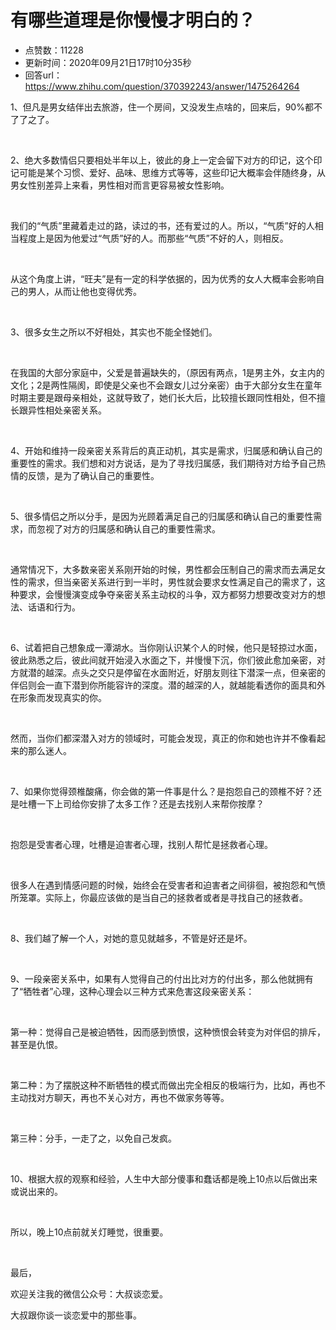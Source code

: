 # 有哪些道理是你慢慢才明白的？
- 点赞数：11228
- 更新时间：2020年09月21日17时10分35秒
- 回答url：https://www.zhihu.com/question/370392243/answer/1475264264
<body>
 <p data-pid="0XY3ZAmF">1、但凡是男女结伴出去旅游，住一个房间，又没发生点啥的，回来后，90%都不了了之了。</p>
 <p class="ztext-empty-paragraph"><br></p>
 <p data-pid="YvCszGDm">2、绝大多数情侣只要相处半年以上，彼此的身上一定会留下对方的印记，这个印记可能是某个习惯、爱好、品味、思维方式等等，这些印记大概率会伴随终身，从男女性别差异上来看，男性相对而言更容易被女性影响。</p>
 <p class="ztext-empty-paragraph"><br></p>
 <p data-pid="DF8tDAtn">我们的“气质”里藏着走过的路，读过的书，还有爱过的人。所以，“气质”好的人相当程度上是因为他爱过“气质”好的人。而那些“气质”不好的人，则相反。</p>
 <p class="ztext-empty-paragraph"><br></p>
 <p data-pid="JVAw8u9w">从这个角度上讲，“旺夫”是有一定的科学依据的，因为优秀的女人大概率会影响自己的男人，从而让他也变得优秀。</p>
 <p class="ztext-empty-paragraph"><br></p>
 <p data-pid="EhMMLjVM">3、很多女生之所以不好相处，其实也不能全怪她们。</p>
 <p class="ztext-empty-paragraph"><br></p>
 <p data-pid="0DbGR-20">在我国的大部分家庭中，父爱是普遍缺失的，（原因有两点，1是男主外，女主内的文化；2是两性隔阂，即使是父亲也不会跟女儿过分亲密）由于大部分女生在童年时期主要是跟母亲相处，这就导致了，她们长大后，比较擅长跟同性相处，但不擅长跟异性相处亲密关系。</p>
 <p class="ztext-empty-paragraph"><br></p>
 <p data-pid="mKpWgR2Q">4、开始和维持一段亲密关系背后的真正动机，其实是需求，归属感和确认自己的重要性的需求。我们想和对方说话，是为了寻找归属感，我们期待对方给予自己热情的反馈，是为了确认自己的重要性。</p>
 <p class="ztext-empty-paragraph"><br></p>
 <p data-pid="ig3ZDAYf">5、很多情侣之所以分手，是因为光顾着满足自己的归属感和确认自己的重要性需求，而忽视了对方的归属感和确认自己的重要性需求。</p>
 <p class="ztext-empty-paragraph"><br></p>
 <p data-pid="eVjCvv1q">通常情况下，大多数亲密关系刚开始的时候，男性都会压制自己的需求而去满足女性的需求，但当亲密关系进行到一半时，男性就会要求女性满足自己的需求了，这种要求，会慢慢演变成争夺亲密关系主动权的斗争，双方都努力想要改变对方的想法、话语和行为。</p>
 <p class="ztext-empty-paragraph"><br></p>
 <p data-pid="VZFErONO">6、试着把自己想象成一潭湖水。当你刚认识某个人的时候，他只是轻掠过水面，彼此熟悉之后，彼此间就开始浸入水面之下，并慢慢下沉，你们彼此愈加亲密，对方就潜的越深。点头之交只是停留在水面附近，好朋友则往下潜深一点，但亲密的伴侣则会一直下潜到你所能容许的深度。潜的越深的人，就越能看透你的面具和外在形象而发现真实的你。</p>
 <p class="ztext-empty-paragraph"><br></p>
 <p data-pid="-1W6KULc">然而，当你们都深潜入对方的领域时，可能会发现，真正的你和她也许并不像看起来的那么迷人。</p>
 <p class="ztext-empty-paragraph"><br></p>
 <p data-pid="JWX38XuM">7、如果你觉得颈椎酸痛，你会做的第一件事是什么？是抱怨自己的颈椎不好？还是吐槽一下上司给你安排了太多工作？还是去找别人来帮你按摩？</p>
 <p class="ztext-empty-paragraph"><br></p>
 <p data-pid="_DaxctRa">抱怨是受害者心理，吐槽是迫害者心理，找别人帮忙是拯救者心理。</p>
 <p class="ztext-empty-paragraph"><br></p>
 <p data-pid="fg-TZHQC">很多人在遇到情感问题的时候，始终会在受害者和迫害者之间徘徊，被抱怨和气愤所笼罩。实际上，你最应该做的是当自己的拯救者或者是寻找自己的拯救者。</p>
 <p class="ztext-empty-paragraph"><br></p>
 <p data-pid="Qe21uqzK">8、我们越了解一个人，对她的意见就越多，不管是好还是坏。</p>
 <p class="ztext-empty-paragraph"><br></p>
 <p data-pid="Dm-pG4X6">9、一段亲密关系中，如果有人觉得自己的付出比对方的付出多，那么他就拥有了“牺牲者”心理，这种心理会以三种方式来危害这段亲密关系：</p>
 <p class="ztext-empty-paragraph"><br></p>
 <p data-pid="RxLTvxC0">第一种：觉得自己是被迫牺牲，因而感到愤恨，这种愤恨会转变为对伴侣的排斥，甚至是仇恨。</p>
 <p class="ztext-empty-paragraph"><br></p>
 <p data-pid="768_xN3-">第二种：为了摆脱这种不断牺牲的模式而做出完全相反的极端行为，比如，再也不主动找对方聊天，再也不关心对方，再也不做家务等等。</p>
 <p class="ztext-empty-paragraph"><br></p>
 <p data-pid="fBcRq-Q5">第三种：分手，一走了之，以免自己发疯。</p>
 <p class="ztext-empty-paragraph"><br></p>
 <p data-pid="Nk0w8deY">10、根据大叔的观察和经验，人生中大部分傻事和蠢话都是晚上10点以后做出来或说出来的。</p>
 <p class="ztext-empty-paragraph"><br></p>
 <p data-pid="U2dqhs0T">所以，晚上10点前就关灯睡觉，很重要。</p>
 <p class="ztext-empty-paragraph"><br></p>
 <p data-pid="0xHrPzM-">最后，</p>
 <p data-pid="v8FyogL4">欢迎关注我的微信公众号：大叔谈恋爱。</p>
 <p data-pid="buKJ3GSW">大叔跟你谈一谈恋爱中的那些事。</p>
</body>